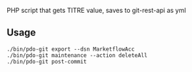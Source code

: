 PHP script that gets TITRE value, saves to git-rest-api as yml

## Usage
```
./bin/pdo-git export --dsn MarketflowAcc
./bin/pdo-git maintenance --action deleteAll
./bin/pdo-git post-commit
```

